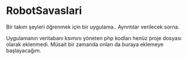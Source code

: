 # RobotSavaslari
 Bir takım şeyleri öğrenmek için bir uygulama.. Ayrıntılar verilecek sorna.
 
 Uygulamanın veritabanı ksımını yöneten php kodları henüz proje dosyası olarak eklenmedi. Müsait bir zamanda onları da buraya eklemeye başlayacağım.
